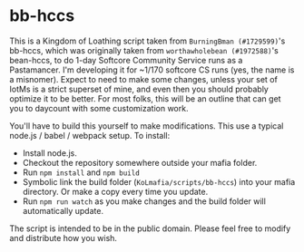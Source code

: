 # bb-hccs

This is a Kingdom of Loathing script taken from `BurningBman (#1729599)`'s bb-hccs, which was originally taken from `worthawholebean (#1972588)`'s bean-hccs, to do 1-day Softcore Community Service runs as a Pastamancer. I'm developing it for ~1/170 softcore CS runs (yes, the name is a misnomer). Expect to need to make some changes, unless your set of IotMs is a strict superset of mine, and even then you should probably optimize it to be better. For most folks, this will be an outline that can get you to daycount with some customization work.

You'll have to build this yourself to make modifications. This use a typical node.js / babel / webpack setup. To install:
- Install node.js.
- Checkout the repository somewhere outside your mafia folder.
- Run `npm install` and `npm build`
- Symbolic link the build folder (`KoLmafia/scripts/bb-hccs`) into your mafia directory. Or make a copy every time you update.
- Run `npm run watch` as you make changes and the build folder will automatically update.

The script is intended to be in the public domain. Please feel free to modify and distribute how you wish.
